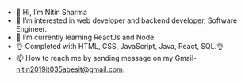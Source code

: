 - 👋 Hi, I’m Nitin Sharma
- 👀 I’m interested in web developer and backend developer, Software Engineer.
- 🌱 I’m currently learning ReactJs and Node.
- 👌 Completed with HTML, CSS, JavaScript, Java, React, SQL.👌
- 📫 How to reach me by sending message on my Gmail- nitin2019it035abesit@gmail.com.
<!---
nitin1999n/nitin1999n is a ✨ special ✨ repository because its `README.md` (this file) appears on your GitHub profile.
You can click the Preview link to take a look at your changes.
--->
